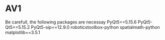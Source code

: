 # AV1
Be carefull, the following packages are necessay
PyQt5==5.15.6
PyQt5-Qt5==5.15.2
PyQt5-sip==12.9.0
roboticstoolbox-python
spatialmath-python
matplotlib==3.5.1